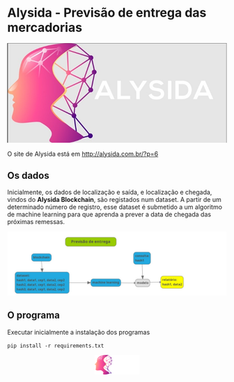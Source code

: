 # Alysida - Previsão de entrega das mercadorias

![Alysyda](alysida.jpg)

O site de Alysida está em http://alysida.com.br/?p=6

## Os dados

Inicialmente, os dados de localização e saída, e localização e chegada, vindos do **Alysida Blockchain**, são registados num dataset. 
A partir de um determinado número de registro, esse dataset é submetido a um algoritmo de machine learning para que aprenda a prever a data de chegada das próximas remessas.

![previsa](previsa.jpg)

## O programa

Executar inicialmente a instalação dos programas

```
pip install -r requirements.txt

```
<p align="center">
  <img src="cropped-ALYSIDA-1.png">
</p>
